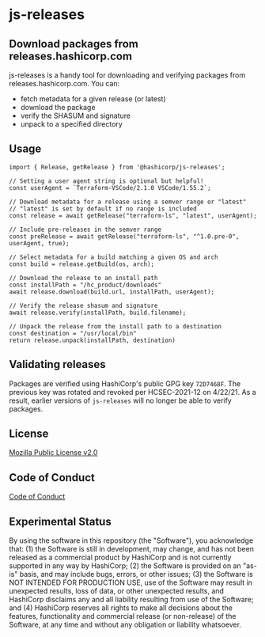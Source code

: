 # js-releases

## Download packages from releases.hashicorp.com

js-releases is a handy tool for downloading and verifying packages from releases.hashicorp.com. You can:
 - fetch metadata for a given release (or latest)
 - download the package
 - verify the SHASUM and signature
 - unpack to a specified directory

## Usage

```
import { Release, getRelease } from '@hashicorp/js-releases';

// Setting a user agent string is optional but helpful!
const userAgent = `Terraform-VSCode/2.1.0 VSCode/1.55.2`;

// Download metadata for a release using a semver range or "latest"
// "latest" is set by default if no range is included
const release = await getRelease("terraform-ls", "latest", userAgent);

// Include pre-releases in the semver range
const preRelease = await getRelease("terraform-ls", "^1.0.pre-0", userAgent, true);

// Select metadata for a build matching a given OS and arch
const build = release.getBuild(os, arch);

// Download the release to an install path
const installPath = "/hc_product/downloads"
await release.download(build.url, installPath, userAgent);

// Verify the release shasum and signature
await release.verify(installPath, build.filename);

// Unpack the release from the install path to a destination
const destination = "/usr/local/bin"
return release.unpack(installPath, destination)
```

## Validating releases

Packages are verified using HashiCorp's public GPG key `72D7468F`. The previous key was rotated and revoked per HCSEC-2021-12 on 4/22/21. As a result, earlier versions of `js-releases` will no longer be able to verify packages.

## License

[Mozilla Public License v2.0](https://github.com/hashicorp/setup-terraform/blob/master/LICENSE)

## Code of Conduct

[Code of Conduct](https://github.com/hashicorp/setup-terraform/blob/master/CODE_OF_CONDUCT.md)

## Experimental Status

By using the software in this repository (the "Software"), you acknowledge that: (1) the Software is still in development, may change, and has not been released as a commercial product by HashiCorp and is not currently supported in any way by HashiCorp; (2) the Software is provided on an "as-is" basis, and may include bugs, errors, or other issues;  (3) the Software is NOT INTENDED FOR PRODUCTION USE, use of the Software may result in unexpected results, loss of data, or other unexpected results, and HashiCorp disclaims any and all liability resulting from use of the Software; and (4) HashiCorp reserves all rights to make all decisions about the features, functionality and commercial release (or non-release) of the Software, at any time and without any obligation or liability whatsoever.
